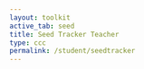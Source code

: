 ```yaml
---
layout: toolkit
active_tab: seed
title: Seed Tracker Teacher
type: ccc
permalink: /student/seedtracker
---
```

<html lang="en">
<head>
    <meta charset="UTF-8">
    <meta name="viewport" content="width=device-width, initial-scale=1.0">
    <title>Student Weekly Project Page</title>
    <style>
        .container {
            padding: 25px;
            border-radius: 12px;
            box-shadow: 0px 6px 12px rgba(0, 0, 0, 0.15);
            width: 100%;
            text-align: center;
        }
        .container h1 {
            font-size: 26px;
            margin-bottom: 20px;
        }
        .form-group {
            margin-bottom: 18px;
            text-align: left;
        }
        .form-group label {
            display: block;
            font-weight: bold;
            margin-bottom: 8px;
        }
        .range-value {
            font-weight: bold;
            font-size: 18px;
            text-align: center;
            margin-top: 8px;
        }
        .message {
            font-size: 14px;
            margin-top: 15px;
        }

        /* Modal Styling */
        .modal-overlay {
            display: none;
            position: fixed;
            top: 0;
            left: 0;
            width: 100%;
            height: 100%;
            background-color: rgba(0, 0, 0, 0.5);
            z-index: 1000;
            justify-content: center;
            align-items: center;
            transition: opacity 0.3s ease;
        }

        .modal {
            padding: 25px;
            border-radius: 12px;
            width: 350px;
            box-shadow: 0px 8px 16px rgba(0, 0, 0, 0.1);
            text-align: center;
            animation: modalOpen 0.4s ease-out;
            position: relative;
        }

        .modal-header {
            font-size: 20px;
            font-weight: bold;
            margin-bottom: 16px;
        }

        .score-controls {
            display: flex;
            align-items: center;
            justify-content: center;
            gap: 15px;
            margin: 20px 0;
        }

        .increment-controls {
            display: flex;
            flex-wrap: wrap;
            justify-content: center;
            gap: 8px;
            margin-top: 15px;
        }

        .score-button {
            color: white;
            border: none;
            border-radius: 50%;
            width: 40px;
            height: 40px;
            font-size: 20px;
            cursor: pointer;
            display: flex;
            align-items: center;
            justify-content: center;
            transition: background-color 0.3s;
        }

        .score-display {
            font-size: 24px;
            font-weight: bold;
            min-width: 60px;
            text-align: center;
        }

        .close {
            font-size: 28px;
            font-weight: bold;
            cursor: pointer;
            position: absolute;
            top: 10px;
            right: 10px;
        }

        @keyframes modalOpen {
            0% {
                opacity: 0;
                transform: scale(0.8);
            }
            100% {
                opacity: 1;
                transform: scale(1);
            }
        }
    </style>
</head>
<body>
    <div class="container">
        <h1>Weekly Project Submission</h1>
        <div class="form-group">
            <label for="studentId">Student ID</label>
            <input type="text" id="studentId" placeholder="Enter your Student ID" required>
        </div>
        <div class="form-group">
            <label for="studentName">Student Name</label>
            <input type="text" id="studentName" placeholder="Enter your name" required>
        </div>
        <div class="form-group">
            <label for="subject">Subject</label>
            <input type="text" id="subject" placeholder="Enter subject" required>
        </div>
        <div class="form-group">
            <label for="activityLog">Weekly Activity Log</label>
            <textarea id="activityLog" rows="4" placeholder="Describe what you did this week..." required class="smallInput"></textarea>
        </div>

        <div class="form-group">
            <button style="margin-right: 10px; margin-bottom: 10px;" class="large primary" onclick="openModal('seedStarterModal')">Seed Starter</button>
            <button style="margin-right: 10px; margin-bottom: 10px;" class="large primary" onclick="openModal('classroomConductModal')">Classroom Conduct</button>
            <button style="margin-right: 10px; margin-bottom: 10px;" class="large primary" onclick="openModal('ecEventModal')">EC Event</button>
            <button style="margin-right: 10px; margin-bottom: 10px;" class="large primary" onclick="openModal('ecAssignmentModal')">EC Assignment</button>
            <button style="margin-right: 10px; margin-bottom: 10px;" class="large primary" onclick="openModal('attendanceModal')">Attendance</button>
        </div>
        
        <div class="form-group">
            <label>Total Seed: <span id="totalSeed">0</span> / 3</label>
        </div>
        
        <div class="form-group">
            <button class="large filledHighlight primary" onclick="submitEntry()">Submit Entry</button>
        </div>
        <div class="message" id="message"></div>
    </div>

    <!-- Modals -->
    <div id="seedStarterModal" class="modal-overlay" onclick="closeModal('seedStarterModal')">
        <div class="modal tintedGlass" onclick="event.stopPropagation();">
            <span class="close" onclick="closeModal('seedStarterModal')">&times;</span>
            <div class="modal-header">Seed Starter</div>
            <div class="modal-content">
                <div class="score-controls">
                    <button class="score-button" onclick="adjustScore('seedStarter', -0.1)">-</button>
                    <div class="score-display"><span id="seedStarterValue">0</span> / 3</div>
                    <button class="score-button" onclick="adjustScore('seedStarter', 0.1)">+</button>
                </div>
                <div class="increment-controls">
                    <button class="small primary" onclick="adjustScore('seedStarter', 0.01)">+0.01</button>
                    <button class="small primary" onclick="adjustScore('seedStarter', 0.05)">+0.05</button>
                    <button class="small primary" onclick="adjustScore('seedStarter', 0.25)">+0.25</button>
                    <button class="small primary" onclick="adjustScore('seedStarter', 0.5)">+0.5</button>
                    <button class="small primary" onclick="adjustScore('seedStarter', 1.0)">+1.0</button>
                </div>
            </div>
        </div>
    </div>

    <div id="classroomConductModal" class="modal-overlay" onclick="closeModal('classroomConductModal')">
        <div class="modal tintedGlass" onclick="event.stopPropagation();">
            <span class="close" onclick="closeModal('classroomConductModal')">&times;</span>
            <div class="modal-header">Classroom Conduct</div>
            <div class="modal-content">
                <div class="score-controls">
                    <button class="score-button" onclick="adjustScore('classroomConduct', -0.1)">-</button>
                    <div class="score-display"><span id="classroomConductValue">0</span></div>
                    <button class="score-button" onclick="adjustScore('classroomConduct', 0.1)">+</button>
                </div>
                <div class="increment-controls">
                    <button class="small primary" onclick="adjustScore('classroomConduct', 0.01)">+0.01</button>
                    <button class="small primary" onclick="adjustScore('classroomConduct', 0.05)">+0.05</button>
                    <button class="small primary" onclick="adjustScore('classroomConduct', 0.25)">+0.25</button>
                    <button class="small primary" onclick="adjustScore('classroomConduct', 0.5)">+0.5</button>
                    <button class="small primary" onclick="adjustScore('classroomConduct', 1.0)">+1.0</button>
                </div>
            </div>
        </div>
    </div>

    <div id="ecEventModal" class="modal-overlay" onclick="closeModal('ecEventModal')">
        <div class="modal tintedGlass" onclick="event.stopPropagation();">
            <span class="close" onclick="closeModal('ecEventModal')">&times;</span>
            <div class="modal-header">EC Event</div>
            <div class="modal-content">
                <div class="score-controls">
                    <button class="score-button" onclick="adjustScore('ecEvent', -0.1)">-</button>
                    <div class="score-display"><span id="ecEventValue">0</span></div>
                    <button class="score-button" onclick="adjustScore('ecEvent', 0.1)">+</button>
                </div>
                <div class="increment-controls">
                    <button style="margin-right: 10px;" class="small primary" onclick="adjustScore('ecEvent', 0.01)">+0.01</button>
                    <button style="margin-right: 10px;" class="small primary" onclick="adjustScore('ecEvent', 0.05)">+0.05</button>
                    <button style="margin-right: 10px;" class="small primary" onclick="adjustScore('ecEvent', 0.25)">+0.25</button>
                    <button style="margin-right: 10px;" class="small primary" onclick="adjustScore('ecEvent', 0.5)">+0.5</button>
                    <button style="margin-right: 10px;" class="small primary" onclick="adjustScore('ecEvent', 1.0)">+1.0</button>
                </div>
            </div>
        </div>
    </div>

    <div id="ecAssignmentModal" class="modal-overlay" onclick="closeModal('ecAssignmentModal')">
        <div class="modal tintedGlass" onclick="event.stopPropagation();">
            <span class="close" onclick="closeModal('ecAssignmentModal')">&times;</span>
            <div class="modal-header">EC Assignment</div>
            <div class="modal-content">
                <div class="score-controls">
                    <button class="score-button" onclick="adjustScore('ecAssignment', -0.1)">-</button>
                    <div class="score-display"><span id="ecAssignmentValue">0</span></div>
                    <button class="score-button" onclick="adjustScore('ecAssignment', 0.1)">+</button>
                </div>
                <div class="increment-controls">
                    <button class="small primary" onclick="adjustScore('ecAssignment', 0.01)">+0.01</button>
                    <button class="small primary" onclick="adjustScore('ecAssignment', 0.05)">+0.05</button>
                    <button class="small primary" onclick="adjustScore('ecAssignment', 0.25)">+0.25</button>
                    <button class="small primary" onclick="adjustScore('ecAssignment', 0.5)">+0.5</button>
                    <button class="small primary" onclick="adjustScore('ecAssignment', 1.0)">+1.0</button>
                </div>
            </div>
        </div>
    </div>

    <div id="attendanceModal" class="modal-overlay" onclick="closeModal('attendanceModal')">
        <div class="modal tintedGlass" onclick="event.stopPropagation();">
            <span class="close" onclick="closeModal('attendanceModal')">&times;</span>
            <div class="modal-header">Attendance</div>
            <div class="modal-content">
                <div class="score-controls">
                    <button class="score-button" onclick="adjustScore('attendance', -0.1)">-</button>
                    <div class="score-display"><span id="attendanceValue">0</span></div>
                    <button class="score-button" onclick="adjustScore('attendance', 0.1)">+</button>
                </div>
                <div class="increment-controls">
                    <button class="small primary" onclick="adjustScore('attendance', 0.01)">+0.01</button>
                    <button class="small primary" onclick="adjustScore('attendance', 0.05)">+0.05</button>
                    <button class="small primary" onclick="adjustScore('attendance', 0.25)">+0.25</button>
                    <button class="small primary" onclick="adjustScore('attendance', 0.5)">+0.5</button>
                    <button class="small primary" onclick="adjustScore('attendance', 1.0)">+1.0</button>
                </div>
            </div>
        </div>
    </div>

    <script type="module">
        import { javaURI } from '{{site.baseurl}}/assets/js/api/config.js';

        // Store scores in an object
        const scores = {
            seedStarter: 0,
            classroomConduct: 0,
            ecEvent: 0,
            ecAssignment: 0,
            attendance: 0
        };

        function adjustScore(id, change) {
            // Get current score
            let currentScore = scores[id];
            let newScore = currentScore + change;
            
            // Enforce limits
            newScore = Math.max(0, Math.min(3, newScore)); // Cannot go below 0 or above 3
            
            // Update score
            scores[id] = newScore;
            
            // Update display
            document.getElementById(`${id}Value`).innerText = newScore.toFixed(2);
            
            // Update total
            updateTotalSeed();
        }

        async function submitEntry() {
            const studentId = document.getElementById('studentId');
            const studentName = document.getElementById('studentName');
            const subject = document.getElementById('subject');
            const activityLog = document.getElementById('activityLog');
            const messageElement = document.getElementById('message');

            if (!studentId || !studentName || !subject || !activityLog) {
                messageElement.textContent = "Please fill in all fields before submitting.";
                return;
            }

            const totalSeed = parseFloat(document.getElementById('totalSeed').innerText);

            const entryData = {
                studentId: parseInt(studentId.value),
                name: studentName.value,
                subject: subject.value,
                grade: totalSeed,
                comment: activityLog.value.trim()
            };

            try {
                const response = await fetch(`${javaURI}/api/seeds/`, {
                    method: 'POST',
                    headers: { 
                        'Content-Type': 'application/json',
                        'Accept': 'application/json'
                    },
                    body: JSON.stringify(entryData)
                });

                if (response.ok) {
                    const result = await response.json();
                    messageElement.textContent = `Entry submitted successfully! Your Entry ID is: ${result.id}`;
                    resetScores();
                } else {
                    const errorText = await response.text();
                    messageElement.textContent = `Error submitting entry: ${errorText}`;
                    console.error("Submission error:", errorText);
                }
            } catch (error) {
                messageElement.textContent = "Error submitting entry. Please try again.";
                console.error("Fetch error:", error);
            }
        }

        function openModal(id) { 
            document.getElementById(id).style.display = "flex"; 
        }

        function closeModal(id) { 
            document.getElementById(id).style.display = "none"; 
        }

        function resetScores() {
            // Reset all scores to 0
            Object.keys(scores).forEach(key => {
                scores[key] = 0;
                document.getElementById(`${key}Value`).innerText = "0";
            });
            updateTotalSeed();
        }

        function updateTotalSeed() {
            // Calculate total from scores object
            const total = Object.values(scores).reduce((sum, score) => sum + score, 0);
            // Update total display
            document.getElementById("totalSeed").innerText = Math.min(3, total).toFixed(2);
        }

        // Attach functions to window
        window.submitEntry = submitEntry;
        window.openModal = openModal;
        window.closeModal = closeModal;
        window.adjustScore = adjustScore;
        window.updateTotalSeed = updateTotalSeed;
    </script>
</body>
</html>
